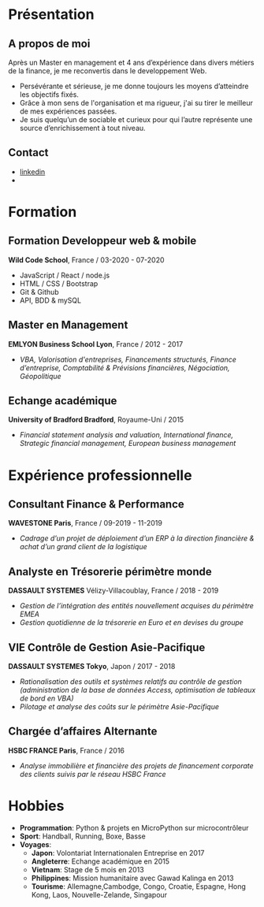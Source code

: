 # Présentation

## A propos de moi 

Après un Master en management et 4 ans d’expérience dans divers métiers de la finance, je me reconvertis dans le developpement Web.

* Persévérante et sérieuse, je me donne toujours les moyens d’atteindre les objectifs fixés.
* Grâce à mon sens de l'organisation et ma rigueur, j'ai su tirer le meilleur de mes expériences passées.
* Je suis quelqu’un de sociable et curieux pour qui l’autre représente une source d’enrichissement à tout niveau.

## Contact

* [linkedin](https://www.linkedin.com/in/clairekodia/)
* 

# Formation

## Formation Developpeur web & mobile

**Wild Code School**, France / 03-2020 - 07-2020

* JavaScript / React / node.js
* HTML / CSS / Bootstrap
* Git & Github
* API, BDD & mySQL

## Master en Management

**EMLYON Business School Lyon**, France / 2012 - 2017

- *VBA, Valorisation d'entreprises, Financements structurés, Finance d’entreprise, Comptabilité & Prévisions financières, Négociation, Géopolitique*

## Echange académique

**University of Bradford Bradford**, Royaume-Uni / 2015

- *Financial statement analysis and valuation, International finance, Strategic financial management, European business management*

# Expérience professionnelle

## Consultant Finance & Performance

**WAVESTONE Paris**, France / 09-2019 - 11-2019

- *Cadrage d’un projet de déploiement d’un ERP à la direction financière & achat d’un grand client de la logistique*

## Analyste en Trésorerie périmètre monde

**DASSAULT SYSTEMES** Vélizy-Villacoublay, France / 2018 - 2019 

- *Gestion de l’intégration des entités nouvellement acquises du périmètre EMEA*
- *Gestion quotidienne de la trésorerie en Euro et en devises du groupe*

## VIE Contrôle de Gestion Asie-Pacifique

**DASSAULT SYSTEMES Tokyo**, Japon / 2017 - 2018

- *Rationalisation des outils et systèmes relatifs au contrôle de gestion (administration de la base de données Access, optimisation de tableaux de bord en VBA)*
- *Pilotage et analyse des coûts sur le périmètre Asie-Pacifique*

## Chargée d’affaires Alternante

**HSBC FRANCE Paris**, France / 2016
- *Analyse immobilière et financière des projets de financement corporate des clients suivis par le réseau HSBC France*

# Hobbies

* **Programmation**: Python & projets en MicroPython sur microcontrôleur
* **Sport**: Handball, Running, Boxe, Basse
* **Voyages**: 
  - **Japon**: Volontariat Internationalen Entreprise en 2017
  - **Angleterre**: Echange académique en 2015
  - **Vietnam**: Stage de 5 mois en 2013 
  - **Philippines**: Mission humanitaire avec Gawad Kalinga en 2013
  - **Tourisme**: Allemagne,Cambodge, Congo, Croatie, Espagne, Hong Kong, Laos, Nouvelle-Zelande, Singapour
